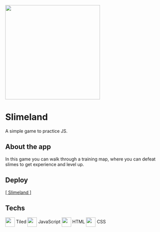 <img src="https://cdn.discordapp.com/attachments/387391441397350411/996955085013799043/unknown.png" height="300px"></img>

# Slimeland
A simple game to practice JS.

## About the app
In this game you can walk through a training map, where you can defeat slimes to get experience and level up.

## Deploy
<a href="https://danielpqb.github.io/my-first-web-game/" target="_blank">[ Slimeland ]</a>

## Techs
<span><img src="https://dl.flathub.org/repo/appstream/x86_64/icons/128x128/org.mapeditor.Tiled.png" width="30px" height="30px" align="center" object-fit="contain"/> Tiled<span>
<span><img src="https://raw.githubusercontent.com/danielcranney/readme-generator/main/public/icons/skills/javascript-colored.svg" width="30px" align="center"/> JavaScript<span>
<span><img src="https://raw.githubusercontent.com/danielcranney/readme-generator/main/public/icons/skills/html5-colored.svg" width="30px" align="center"/> HTML<span>
<span><img src="https://raw.githubusercontent.com/danielcranney/readme-generator/main/public/icons/skills/css3-colored.svg" width="30px" align="center"/> CSS<span>
